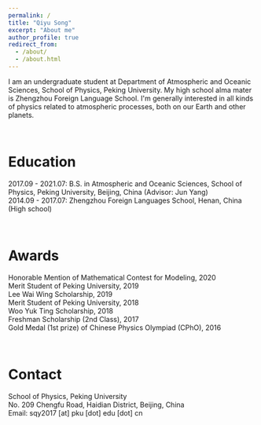 ```yaml
---
permalink: /
title: "Qiyu Song"
excerpt: "About me"
author_profile: true
redirect_from: 
  - /about/
  - /about.html
---
```


I am an undergraduate student at Department of Atmospheric and Oceanic Sciences, School of Physics, Peking University. My high school alma mater is Zhengzhou Foreign Language School. I'm generally interested in all kinds of physics related to atmospheric processes, both on our Earth and other planets.

<br>

Education
======
2017.09 - 2021.07: B.S. in Atmospheric and Oceanic Sciences, School of Physics, Peking University, Beijing, China (Advisor: Jun Yang)<br>
2014.09 - 2017.07: Zhengzhou Foreign Languages School, Henan, China (High school)

<br>

Awards
======
Honorable Mention of Mathematical Contest for Modeling, 2020<br>
Merit Student of Peking University, 2019<br>
Lee Wai Wing Scholarship, 2019<br>
Merit Student of Peking University, 2018<br>
Woo Yuk Ting Scholarship, 2018<br>
Freshman Scholarship (2nd Class), 2017<br>
Gold Medal (1st prize) of Chinese Physics Olympiad (CPhO), 2016

<br>

Contact
======
School of Physics, Peking University<br>
No. 209 Chengfu Road, Haidian District, Beijing, China<br>
Email: sqy2017 \[at\] pku \[dot\] edu \[dot\] cn
